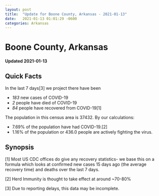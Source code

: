 ```yaml
---
layout: post
title:  "Update for Boone County, Arkansas - 2021-01-13"
date:   2021-01-13 01:01:29 -0600
categories: Arkansas
---
```


# Boone County, Arkansas
#### Updated 2021-01-13

## Quick Facts

In the last 7 days[3] we project there have been
- *183* new cases of COVID-19
- *2* people have died of COVID-19
- *84* people have recovered from COVID-19[1]

The population in this census area is 37432. By our calculations:
- 7.69% of the population have had COVID-19.[2]
- 1.16% of the population or 436.0 people are actively fighting the virus.

## Synopsis




[1] Most US CDC offices do give any recovery statistics- we base this on a formula which looks at confirmed new cases
15 days ago (the average recovery time) and deaths over the last 7 days.

[2] Herd Immunity is thought to take effect at around ~70-80%

[3] Due to reporting delays, this data may be incomplete.
 
    